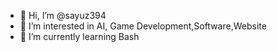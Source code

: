 - 👋 Hi, I’m @sayuz394
- 👀 I’m interested in AI, Game Development,Software,Website
- 🌱 I’m currently learning Bash

<!---
sayuz394/sayuz394 is a ✨ special ✨ repository because its `README.md` (this file) appears on your GitHub profile.
You can click the Preview link to take a look at your changes.
--->

